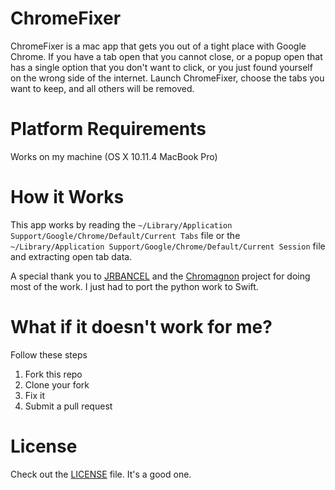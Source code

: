 # ChromeFixer

ChromeFixer is a mac app that gets you out of a tight place with Google Chrome. If you have a tab open that you cannot close, or a popup open that has a single option that you don't want to click, or you just found yourself on the wrong side of the internet. Launch ChromeFixer, choose the tabs you want to keep, and all others will be removed.

# Platform Requirements

Works on my machine (OS X 10.11.4 MacBook Pro)

# How it Works

This app works by reading the `~/Library/Application Support/Google/Chrome/Default/Current Tabs` file or the `~/Library/Application Support/Google/Chrome/Default/Current Session` file and extracting open tab data.

A special thank you to [JRBANCEL](https://github.com/JRBANCEL) and the [Chromagnon](https://github.com/JRBANCEL/Chromagnon) project for doing most of the work. I just had to port the python work to Swift.

# What if it doesn't work for me?

Follow these steps

1. Fork this repo
2. Clone your fork
3. Fix it
4. Submit a pull request

# License

Check out the [LICENSE](https://github.com/jault3/ChromeFixer/blob/master/LICENSE) file. It's a good one.
